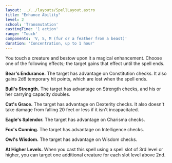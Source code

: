 ```yaml
---
layout: ../../layouts/SpellLayout.astro
title: "Enhance Ability"
level: 2
school: 'Transmutation'
castingTime: '1 action'
range: 'Touch'
components: 'V, S, M (fur or a feather from a beast)'
duration: 'Concentration, up to 1 hour'
---
```


You touch a creature and bestow upon it a magical enhancement. Choose one of the following effects; the target gains that effect until the spell ends.

**Bear's Endurance.** The target has advantage on Constitution checks. It also gains 2d6 temporary hit points, which are lost when the spell ends.

**Bull's Strength.** The target has advantage on Strength checks, and his or her carrying capacity doubles.

**Cat's Grace.** The target has advantage on Dexterity checks. It also doesn't take damage from falling 20 feet or less if it isn't incapacitated.

**Eagle's Splendor.** The target has advantage on Charisma checks.

**Fox's Cunning.** The target has advantage on Intelligence checks.

**Owl's Wisdom.** The target has advantage on Wisdom checks.

**At Higher Levels.** When you cast this spell using a spell slot of 3rd level or higher, you can target one additional creature for each slot level above 2nd.